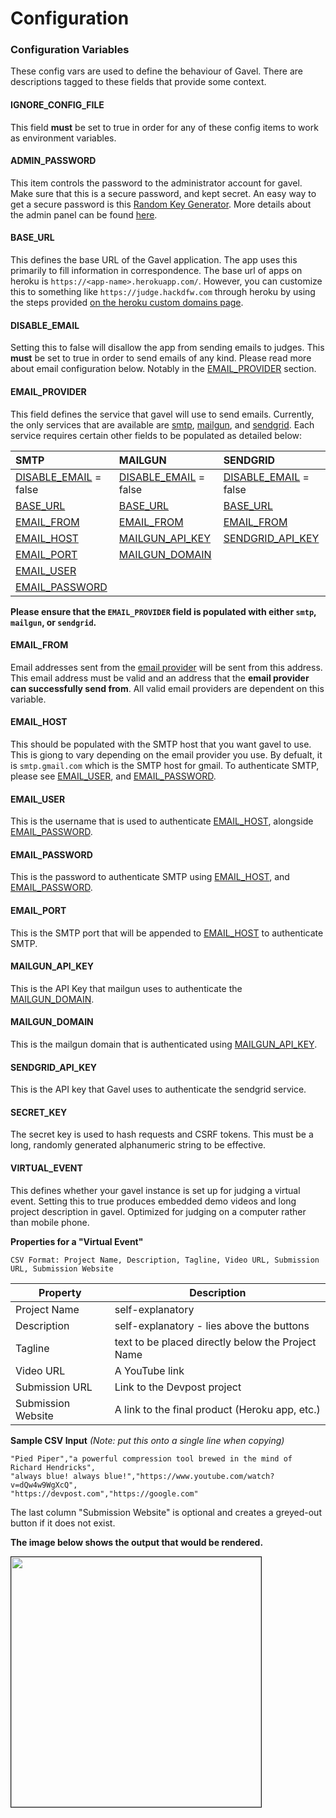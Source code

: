 # Configuration

### Configuration Variables

These config vars are used to define the behaviour of Gavel. There are descriptions tagged to these fields that provide some context. 

#### IGNORE_CONFIG_FILE

This field **must** be set to true in order for any of these config items to work as environment variables.

#### ADMIN_PASSWORD

This item controls the password to the administrator account for gavel. Make sure that this is a secure password, and kept secret. An easy way to get a secure password is this [Random Key Generator](https://randomkeygen.com/). More details about the admin panel can be found [here](/administration).

#### BASE_URL

This defines the base URL of the Gavel application. The app uses this primarily to fill information in correspondence. The base url of apps on heroku is `https://<app-name>.herokuapp.com/`. However, you can customize this to something like `https://judge.hackdfw.com` through heroku by using the steps provided [on the heroku custom domains page](https://devcenter.heroku.com/articles/custom-domains).

#### DISABLE_EMAIL

Setting this to false will disallow the app from sending emails to judges. This **must** be set to true in order to send emails of any kind. Please read more about email configuration below. Notably in the [EMAIL_PROVIDER](#emailprovider) section.

#### EMAIL_PROVIDER

This field defines the service that gavel will use to send emails. Currently, the only services that are available are [smtp](), [mailgun](), and [sendgrid](). Each service requires certain other fields to be populated as detailed below:

| SMTP                                    | MAILGUN                                 | SENDGRID                                |
| :-------------------------------------- | :-------------------------------------- | :-------------------------------------- |
| [DISABLE_EMAIL](#disable-email) = false | [DISABLE_EMAIL](#disable-email) = false | [DISABLE_EMAIL](#disable-email) = false |
| [BASE_URL](#base-url)                   | [BASE_URL](#base-url)                   | [BASE_URL](#base-url)                   |
| [EMAIL_FROM](#email-from)               | [EMAIL_FROM](#email-from)               | [EMAIL_FROM](#email-from)               |
| [EMAIL_HOST](#email-host)               | [MAILGUN_API_KEY](#mailgun-api-key)     | [SENDGRID_API_KEY](#sendgrid-api-key)   |
| [EMAIL_PORT](#email-port)               | [MAILGUN_DOMAIN](#mailgun-domain)       |                                         |
| [EMAIL_USER](#email-user)               |
| [EMAIL_PASSWORD](#email-password)       |

**Please ensure that the `EMAIL_PROVIDER` field is populated with either `smtp`, `mailgun`, or `sendgrid`.**

#### EMAIL_FROM

Email addresses sent from the [email provider](#emailprovider) will be sent from this address. This email address must be valid and an address that the **email provider can successfully send from**. All valid email providers are dependent on this variable.

#### EMAIL_HOST

This should be populated with the SMTP host that you want gavel to use. This is giong to vary depending on the email provider you use. By defualt, it is `smtp.gmail.com` which is the SMTP host for gmail. To authenticate SMTP, please see [EMAIL_USER](#emailuser), and [EMAIL_PASSWORD](#emailpassword). 

#### EMAIL_USER

This is the username that is used to authenticate [EMAIL_HOST](#email-host), alongside [EMAIL_PASSWORD](#email-password).

#### EMAIL_PASSWORD

This is the password to authenticate SMTP using [EMAIL_HOST](#email-host), and [EMAIL_PASSWORD](#email-password).

#### EMAIL_PORT

This is the SMTP port that will be appended to [EMAIL_HOST](#email-host) to authenticate SMTP.

#### MAILGUN_API_KEY

This is the API Key that mailgun uses to authenticate the [MAILGUN_DOMAIN](#mailgun-domain).

#### MAILGUN_DOMAIN

This is the mailgun domain that is authenticated using [MAILGUN_API_KEY](#mailgun-api-key).

#### SENDGRID_API_KEY

This is the API key that Gavel uses to authenticate the sendgrid service.

#### SECRET_KEY

The secret key is used to hash requests and CSRF tokens. This must be a long, randomly generated alphanumeric string to be effective.

#### VIRTUAL_EVENT

This defines whether your gavel instance is set up for judging a virtual event. Setting this to true produces embedded demo videos and long project description in gavel. Optimized for judging on a computer rather than mobile phone.

**Properties for a "Virtual Event"**
```
CSV Format: Project Name, Description, Tagline, Video URL, Submission URL, Submission Website
```

| Property           | Description                                       |
|--------------------|---------------------------------------------------|
| Project Name       | self-explanatory                                  |
| Description        | self-explanatory - lies above the buttons         |
| Tagline            | text to be placed directly below the Project Name |
| Video URL          | A YouTube link                                    |
| Submission URL     | Link to the Devpost project                       |
| Submission Website | A link to the final product (Heroku app, etc.)    |

**Sample CSV Input**
*(Note: put this onto a single line when copying)*
```
"Pied Piper","a powerful compression tool brewed in the mind of Richard Hendricks",
"always blue! always blue!","https://www.youtube.com/watch?v=dQw4w9WgXcQ",
"https://devpost.com","https://google.com"
```

The last column "Submission Website" is optional and creates a greyed-out button if it does not exist.

**The image below shows the output that would be rendered.**

<img width="400" src="https://user-images.githubusercontent.com/4997589/96162727-e14b2f80-0ee6-11eb-8e6b-3ed5184a6198.png" border="1" />
